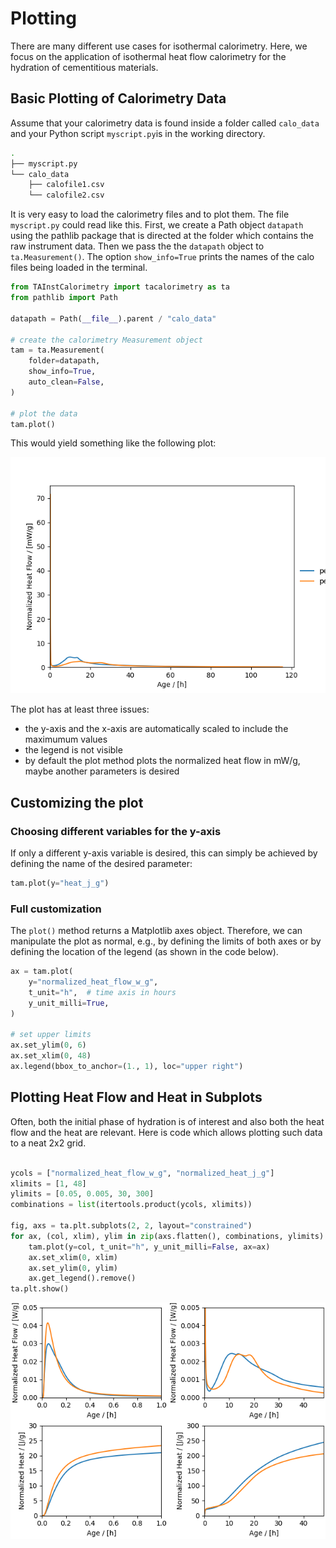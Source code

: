 
# Plotting
There are many different use cases for isothermal calorimetry. Here, we focus on the application of isothermal heat flow calorimetry for the hydration of cementitious materials.

## Basic Plotting of Calorimetry Data

Assume that your calorimetry data is found inside a folder called `calo_data` and your Python script `myscript.py`is in the working directory.
```bash
.
├── myscript.py
└── calo_data
    ├── calofile1.csv
    └── calofile2.csv
```

It is very easy to load the calorimetry files and to plot them. The file `myscript.py` could read like this. First, we create a Path object `datapath` using the pathlib package that is directed at the folder which contains the raw instrument data. Then we pass the the `datapath` object to `ta.Measurement()`. The option `show_info=True` prints the names of the calo files being loaded in the terminal.

```python
from TAInstCalorimetry import tacalorimetry as ta
from pathlib import Path

datapath = Path(__file__).parent / "calo_data"

# create the calorimetry Measurement object
tam = ta.Measurement(
    folder=datapath,
    show_info=True,
    auto_clean=False,
)

# plot the data
tam.plot()

```
This would yield something like the following plot:

![Basic Plotting](assets/basic_plot.png)

The plot has at least three issues:

* the y-axis and the x-axis are automatically scaled to include the maximumum values
* the legend is not visible
* by default the plot method plots the normalized heat flow in mW/g, maybe another parameters is desired


## Customizing the plot

### Choosing different variables for the y-axis

If only a different y-axis variable is desired, this can simply be achieved by defining the name of the desired parameter:

```python
tam.plot(y="heat_j_g")

```


### Full customization

The `plot()` method returns a Matplotlib axes object. 
Therefore, we can manipulate the plot as normal, e.g., by defining the limits of both axes or by defining the location of the legend (as shown in the code below).

```python
ax = tam.plot(
    y="normalized_heat_flow_w_g",
    t_unit="h",  # time axis in hours
    y_unit_milli=True,
)

# set upper limits
ax.set_ylim(0, 6)
ax.set_xlim(0, 48)
ax.legend(bbox_to_anchor=(1., 1), loc="upper right")
```


## Plotting Heat Flow and Heat in Subplots

Often, both the initial phase of hydration is of interest and also both the heat flow and the heat are relevant. 
Here is code which allows plotting such data to a neat 2x2 grid.


```python

ycols = ["normalized_heat_flow_w_g", "normalized_heat_j_g"]
xlimits = [1, 48]
ylimits = [0.05, 0.005, 30, 300]
combinations = list(itertools.product(ycols, xlimits))

fig, axs = ta.plt.subplots(2, 2, layout="constrained")
for ax, (col, xlim), ylim in zip(axs.flatten(), combinations, ylimits):
    tam.plot(y=col, t_unit="h", y_unit_milli=False, ax=ax)
    ax.set_xlim(0, xlim)
    ax.set_ylim(0, ylim)
    ax.get_legend().remove()
ta.plt.show()

```

![Subplot Plotting](assets/subplot_example.png)